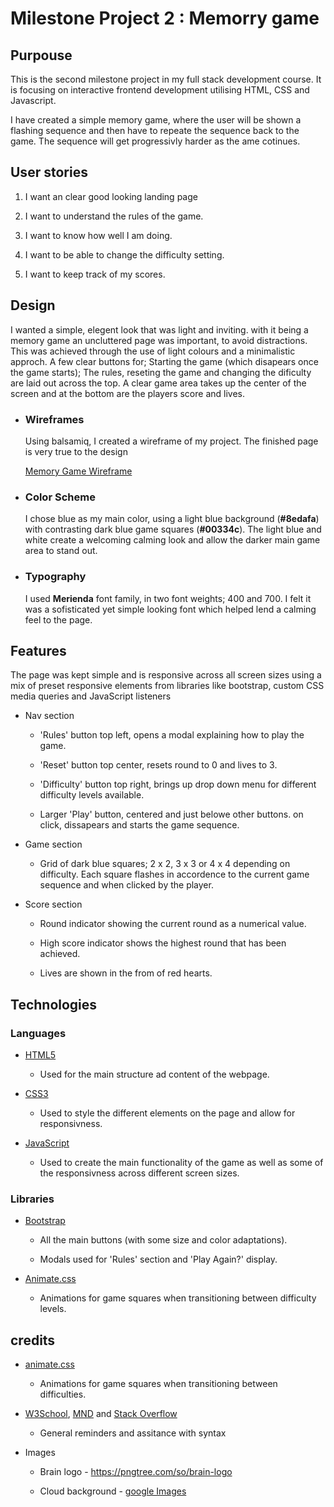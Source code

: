 # Milestone Project 2 : Memorry game


## Purpouse

This is the second milestone project in my full stack development course. It is focusing on interactive frontend development utilising HTML, CSS and Javascript. 

I have created a simple memory game, where the user will be shown a flashing sequence and then have to repeate the sequence back to the game. The sequence will get progressivly harder as the ame cotinues.

## User stories

1. I want an clear good looking landing page

2. I want to understand the rules of the game.

3. I want to know how well I am doing.

4. I want to be able to change the difficulty setting. 

5. I want to keep track of my scores.

## Design

I wanted a simple, elegent look that was light and inviting. with it being a memory game an uncluttered page was important, to avoid distractions. This was achieved through the use of light colours and a minimalistic approch. A few clear buttons for; Starting the game (which disapears once the game starts); The rules, reseting the game and changing the dificulty are laid out across the top. A clear game area takes up the center of the screen and at the bottom are the players score and lives.

- ### Wireframes

    Using balsamiq, I created a wireframe of my project. The finished page is very true to the design 

    [Memory Game Wireframe](docs/README-imgs/Memory-game-wireframe.png)

- ### Color Scheme

    I chose blue as my main color, using a light blue background (<strong>#8edafa</strong>) with contrasting dark blue game squares (<strong>#00334c</strong>). The light blue and white create a welcoming calming look and allow the darker main game area to stand out.


- ### Typography

    I used <strong>Merienda</strong> font family, in two font weights; 400 and 700. I felt it was a sofisticated yet simple looking font which helped lend a calming feel to the page.


## Features

The page was kept simple and is responsive across all screen sizes using a mix of preset responsive elements from libraries like bootstrap, custom CSS media queries and JavaScript listeners

- Nav section

    - 'Rules' button top left, opens a modal explaining how to play the game.

    - 'Reset' button top center, resets round to 0 and lives to 3.
    - 'Difficulty' button top right, brings up drop down menu for different difficulty levels available.
    - Larger 'Play' button, centered and just belowe other buttons. on click, dissapears and starts the game sequence.
		
- Game section

    - Grid of dark blue squares; 2 x 2, 3 x 3 or 4 x 4 depending on difficulty. Each square flashes in accordence to the current game sequence and when clicked by the player.

- Score section

    - Round indicator showing the current round as a numerical value.

    - High score indicator shows the highest round that has been achieved.

    - Lives are shown in the from of red hearts. 	

## Technologies

### Languages

- [HTML5](https://www.w3schools.com/html/)
    - Used for the main structure ad content of the webpage.

- [CSS3](https://www.w3schools.com/css/)

    - Used to style the different elements on the page and allow for responsivness.

- [JavaScript](https://developer.mozilla.org/en-US/docs/Web/JavaScript)

    - Used to create the main functionality of the game as well as some of the responsivness across different screen sizes.

### Libraries

- [Bootstrap](https://getbootstrap.com/) 
    
    - All the main buttons (with some size and color adaptations).
    
    - Modals used for 'Rules' section and 'Play Again?' display.

- [Animate.css](https://animate.style/)

    - Animations for game squares when transitioning between difficulty levels.

## credits
 

- [animate.css](https://animate.style/)

    - Animations for game squares when transitioning between difficulties.

- [W3School](), [MND]() and [Stack Overflow]()

    - General reminders and assitance with syntax

- Images

    - Brain logo - https://pngtree.com/so/brain-logo

    - Cloud background - [google Images](https://www.google.com/search?q=cartoon+clouds&hl=en&tbm=isch&sxsrf=ALeKk03lkx5g73rFvkKzLWvcBOTIPGGN-Q%3A1627297410725&source=hp&biw=1280&bih=881&ei=gpb-YP_oJM_WgQbAt67gAg&oq=cartoon+clouds&gs_lcp=CgNpbWcQAzIECCMQJzIECCMQJzICCAAyAggAMgIIADICCAAyAggAMgIIADICCAAyAggAOgcIIxDqAhAnOggIABCxAxCDAToFCAAQsQNQgA9YjiVg1StoAXAAeACAAWyIAfcGkgEEMTMuMZgBAKABAaoBC2d3cy13aXotaW1nsAEK&sclient=img&ved=0ahUKEwj_semgy4DyAhVPa8AKHcCbCywQ4dUDCAc&uact=5)

